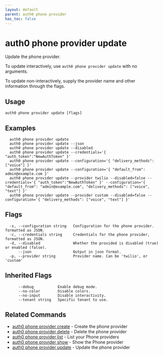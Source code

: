 ```yaml
---
layout: default
parent: auth0 phone provider
has_toc: false
---
```

# auth0 phone provider update

Update the phone provider.

To update interactively, use `auth0 phone provider update` with no arguments.

To update non-interactively, supply the provider name and other information through the flags.

## Usage
```
auth0 phone provider update [flags]
```

## Examples

```
  auth0 phone provider update
  auth0 phone provider update --json
  auth0 phone provider update --disabled
  auth0 phone provider update --credentials='{ "auth_token":"NewAuthToken" }'
  auth0 phone provider update --configuration='{ "delivery_methods": ["voice"] }'
  auth0 phone provider update --configuration='{ "default_from": admin@example.com }'
  auth0 phone provider update --provider twilio --disabled=false --credentials='{ "auth_token":"NewAuthToken" }' --configuration='{ "default_from": "admin@example.com", "delivery_methods": ["voice", "text"] }'
  auth0 phone provider update --provider custom --disabled=false --configuration='{ "delivery_methods": ["voice", "text"] }'
```


## Flags

```
  -s, --configuration string   Configuration for the phone provider. formatted as JSON.
  -c, --credentials string     Credentials for the phone provider, formatted as JSON.
  -d, --disabled               Whether the provided is disabled (true) or enabled (false).
      --json                   Output in json format.
  -p, --provider string        Provider name. Can be 'twilio', or 'custom'
```


## Inherited Flags

```
      --debug           Enable debug mode.
      --no-color        Disable colors.
      --no-input        Disable interactivity.
      --tenant string   Specific tenant to use.
```


## Related Commands

- [auth0 phone provider create](auth0_phone_provider_create.md) - Create the phone provider
- [auth0 phone provider delete](auth0_phone_provider_delete.md) - Delete the phone provider
- [auth0 phone provider list](auth0_phone_provider_list.md) - List your Phone providers
- [auth0 phone provider show](auth0_phone_provider_show.md) - Show the Phone provider
- [auth0 phone provider update](auth0_phone_provider_update.md) - Update the phone provider



